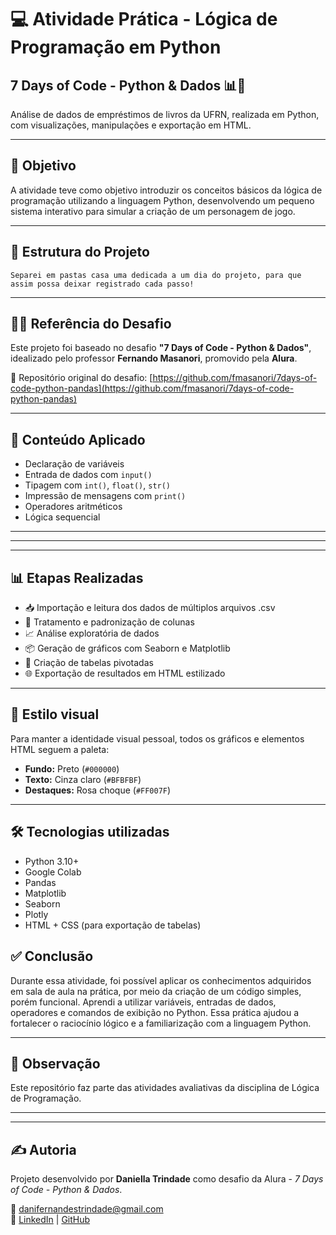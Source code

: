 # 💻 Atividade Prática - Lógica de Programação em Python
## 7 Days of Code - Python & Dados 📊🐍

Análise de dados de empréstimos de livros da UFRN, realizada em Python, com visualizações, manipulações e exportação em HTML.


---

## 🎯 Objetivo

A atividade teve como objetivo introduzir os conceitos básicos da lógica de programação utilizando a linguagem Python, desenvolvendo um pequeno sistema interativo para simular a criação de um personagem de jogo.  

---

## 📁 Estrutura do Projeto

```
Separei em pastas casa uma dedicada a um dia do projeto, para que assim possa deixar registrado cada passo!
```

---

## 👨‍🏫 Referência do Desafio

Este projeto foi baseado no desafio **"7 Days of Code - Python & Dados"**, idealizado pelo professor **Fernando Masanori**, promovido pela **Alura**.

🔗 Repositório original do desafio: [https://github.com/fmasanori/7days-of-code-python-pandas](https://github.com/fmasanori/7days-of-code-python-pandas)

---

## 🧠 Conteúdo Aplicado

- Declaração de variáveis  
- Entrada de dados com `input()`  
- Tipagem com `int()`, `float()`, `str()`  
- Impressão de mensagens com `print()`  
- Operadores aritméticos  
- Lógica sequencial  

---

---
---

## 📊 Etapas Realizadas

- 📥 Importação e leitura dos dados de múltiplos arquivos .csv  
- 🧹 Tratamento e padronização de colunas  
- 📈 Análise exploratória de dados  
- 📦 Geração de gráficos com Seaborn e Matplotlib  
- 🧾 Criação de tabelas pivotadas  
- 🌐 Exportação de resultados em HTML estilizado  

---

## 🎨 Estilo visual

Para manter a identidade visual pessoal, todos os gráficos e elementos HTML seguem a paleta:

- **Fundo:** Preto (`#000000`)  
- **Texto:** Cinza claro (`#BFBFBF`)  
- **Destaques:** Rosa choque (`#FF007F`)  

---

## 🛠️ Tecnologias utilizadas

- Python 3.10+  
- Google Colab  
- Pandas  
- Matplotlib  
- Seaborn  
- Plotly  
- HTML + CSS (para exportação de tabelas)  


## ✅ Conclusão

Durante essa atividade, foi possível aplicar os conhecimentos adquiridos em sala de aula na prática, por meio da criação de um código simples, porém funcional. Aprendi a utilizar variáveis, entradas de dados, operadores e comandos de exibição no Python. Essa prática ajudou a fortalecer o raciocínio lógico e a familiarização com a linguagem Python.

---

## 📌 Observação

Este repositório faz parte das atividades avaliativas da disciplina de Lógica de Programação.

---

---

## ✍️ Autoria

Projeto desenvolvido por **Daniella Trindade** como desafio da Alura - *7 Days of Code - Python & Dados*.

📧 danifernandestrindade@gmail.com  
🔗 [LinkedIn](#) | [GitHub](#)